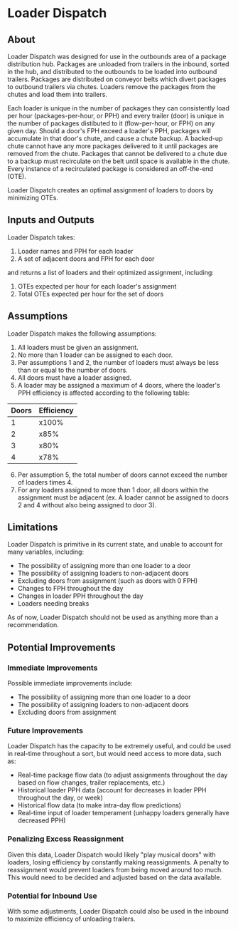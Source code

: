 # Loader Dispatch

## About
Loader Dispatch was designed for use in the outbounds area of a package distribution hub. 
Packages are unloaded from trailers in the inbound, sorted in the hub, and distributed 
to the outbounds to be loaded into outbound trailers. 
Packages are distributed on conveyor belts which divert packages to outbound trailers via chutes. 
Loaders remove the packages from the chutes and load them into trailers.

Each loader is unique in the number of packages they can consistently load per hour (packages-per-hour, or PPH)
and every trailer (door) is unique in the number of packages distibuted to it (flow-per-hour, or FPH) on any given day.
Should a door's FPH exceed a loader's PPH, packages will accumulate in that door's chute, and cause a chute backup.
A backed-up chute cannot have any more packages delivered to it until packages are removed from the chute.
Packages that cannot be delivered to a chute due to a backup must recirculate on the belt until space is available in
the chute. Every instance of a recirculated package is considered an off-the-end (OTE).

Loader Dispatch creates an optimal assignment of loaders to doors by minimizing OTEs.

## Inputs and Outputs
Loader Dispatch takes:
1. Loader names and PPH for each loader
2. A set of adjacent doors and FPH for each door

and returns a list of loaders and their optimized assignment, including:
1. OTEs expected per hour for each loader's assignment
2. Total OTEs expected per hour for the set of doors

## Assumptions
Loader Dispatch makes the following assumptions:
1. All loaders must be given an assignment.
2. No more than 1 loader can be assigned to each door.
3. Per assumptions 1 and 2, the number of loaders must always be less than or equal to the number of doors.
4. All doors must have a loader assigned.
5. A loader may be assigned a maximum of 4 doors, where the loader's PPH efficiency is affected
according to the following table:

| Doors | Efficiency |
| ----- | ---------- |
| 1     | x100%      |
| 2     | x85%       |
| 3     | x80%       |
| 4     | x78%       |

6. Per assumption 5, the total number of doors cannot exceed the number of loaders times 4.
7. For any loaders assigned to more than 1 door, all doors within the assignment must be adjacent
(ex. A loader cannot be assigned to doors 2 and 4 without also being assigned to door 3).

## Limitations
Loader Dispatch is primitive in its current state, and unable to account for many variables, including:
- The possibility of assigning more than one loader to a door
- The possibility of assigning loaders to non-adjacent doors
- Excluding doors from assignment (such as doors with 0 FPH)
- Changes to FPH throughout the day
- Changes in loader PPH throughout the day
- Loaders needing breaks

As of now, Loader Dispatch should not be used as anything more than a recommendation.

## Potential Improvements
### Immediate Improvements
Possible immediate improvements include:
- The possibility of assigning more than one loader to a door
- The possibility of assigning loaders to non-adjacent doors
- Excluding doors from assignment

### Future Improvements
Loader Dispatch has the capacity to be extremely useful, and could be used in real-time throughout a sort,
but would need access to more data, such as:
- Real-time package flow data (to adjust assignments throughout the day based on flow changes, trailer replacements, etc.)
- Historical loader PPH data (account for decreases in loader PPH throughout the day, or week)
- Historical flow data (to make intra-day flow predictions)
- Real-time input of loader temperament (unhappy loaders generally have decreased PPH)

### Penalizing Excess Reassignment
Given this data, Loader Dispatch would likely "play musical doors" with loaders, losing efficiency by constantly making reassignments.
A penalty to reassignment would prevent loaders from being moved around too much. This would need to be decided and adjusted
based on the data available.

### Potential for Inbound Use
With some adjustments, Loader Dispatch could also be used in the inbound to maximize efficiency of unloading trailers.
